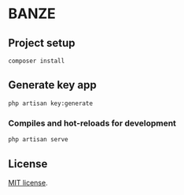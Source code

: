 # BANZE


## Project setup
```
composer install
```

## Generate key app
```
php artisan key:generate
```

### Compiles and hot-reloads for development
```
php artisan serve
```

## License

[MIT license](http://opensource.org/licenses/MIT).

